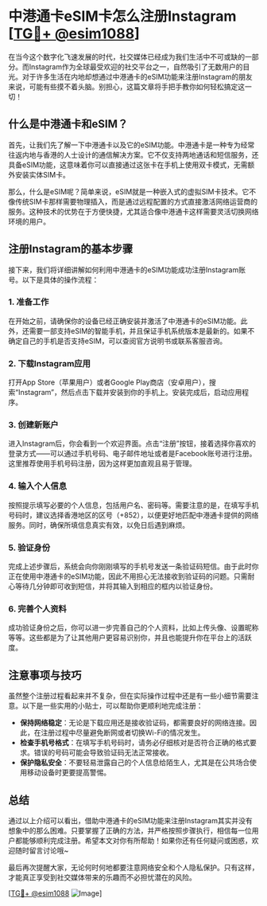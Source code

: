 # 中港通卡eSIM卡怎么注册Instagram [[TG💪+ @esim1088](https://t.me/s/esim1088)]

在当今这个数字化飞速发展的时代，社交媒体已经成为我们生活中不可或缺的一部分。而Instagram作为全球最受欢迎的社交平台之一，自然吸引了无数用户的目光。对于许多生活在内地却想通过中港通卡的eSIM功能来注册Instagram的朋友来说，可能有些摸不着头脑。别担心，这篇文章将手把手教你如何轻松搞定这一切！

## 什么是中港通卡和eSIM？

首先，让我们先了解一下中港通卡以及它的eSIM功能。中港通卡是一种专为经常往返内地与香港的人士设计的通信解决方案。它不仅支持两地通话和短信服务，还具备eSIM功能，这意味着你可以直接通过这张卡在手机上使用双卡模式，无需额外安装实体SIM卡。

那么，什么是eSIM呢？简单来说，eSIM就是一种嵌入式的虚拟SIM卡技术。它不像传统SIM卡那样需要物理插入，而是通过远程配置的方式直接激活网络运营商的服务。这种技术的优势在于方便快捷，尤其适合像中港通卡这样需要灵活切换网络环境的用户。

## 注册Instagram的基本步骤

接下来，我们将详细讲解如何利用中港通卡的eSIM功能成功注册Instagram账号。以下是具体的操作流程：

### 1. 准备工作

在开始之前，请确保你的设备已经正确安装并激活了中港通卡的eSIM功能。此外，还需要一部支持eSIM的智能手机，并且保证手机系统版本是最新的。如果不确定自己的手机是否支持eSIM，可以查阅官方说明书或联系客服咨询。

### 2. 下载Instagram应用

打开App Store（苹果用户）或者Google Play商店（安卓用户），搜索“Instagram”，然后点击下载并安装到你的手机上。安装完成后，启动应用程序。

### 3. 创建新账户

进入Instagram后，你会看到一个欢迎界面。点击“注册”按钮，接着选择你喜欢的登录方式——可以通过手机号码、电子邮件地址或者是Facebook账号进行注册。这里推荐使用手机号码注册，因为这样更加直观且易于管理。

### 4. 输入个人信息

按照提示填写必要的个人信息，包括用户名、密码等。需要注意的是，在填写手机号码时，建议选择香港地区的区号（+852），以便更好地匹配中港通卡提供的网络服务。同时，确保所填信息真实有效，以免日后遇到麻烦。

### 5. 验证身份

完成上述步骤后，系统会向你刚刚填写的手机号发送一条验证码短信。由于此时你正在使用中港通卡的eSIM功能，因此不用担心无法接收到验证码的问题。只需耐心等待几分钟即可收到短信，并将其输入到相应的框内以验证身份。

### 6. 完善个人资料

成功验证身份之后，你可以进一步完善自己的个人资料，比如上传头像、设置昵称等等。这些都是为了让其他用户更容易识别你，并且也能提升你在平台上的活跃度。

## 注意事项与技巧

虽然整个注册过程看起来并不复杂，但在实际操作过程中还是有一些小细节需要注意。以下是一些实用的小贴士，可以帮助你更顺利地完成注册：

- **保持网络稳定**：无论是下载应用还是接收验证码，都需要良好的网络连接。因此，在注册过程中尽量避免断网或者切换Wi-Fi的情况发生。
- **检查手机号格式**：在填写手机号码时，请务必仔细核对是否符合正确的格式要求。错误的号码可能会导致验证码无法正常接收。
- **保护隐私安全**：不要轻易泄露自己的个人信息给陌生人，尤其是在公共场合使用移动设备时更要提高警惕。

## 总结

通过以上介绍可以看出，借助中港通卡的eSIM功能来注册Instagram其实并没有想象中的那么困难。只要掌握了正确的方法，并严格按照步骤执行，相信每一位用户都能够顺利完成注册。希望本文对你有所帮助！如果你还有任何疑问或困惑，欢迎随时留言讨论哦~

最后再次提醒大家，无论何时何地都要注意网络安全和个人隐私保护。只有这样，才能真正享受到社交媒体带来的乐趣而不必担忧潜在的风险。

[[TG💪+ @esim1088](https://t.me/s/esim1088) ![Image](https://i.postimg.cc/4NQfJmqS/Snipaste-2025-05-13-00-14-12.png)]